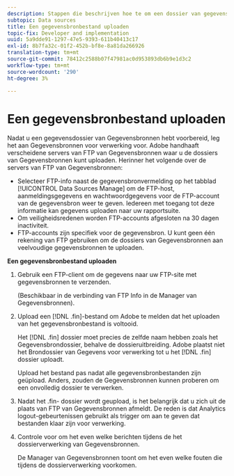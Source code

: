 ```yaml
---
description: Stappen die beschrijven hoe te om een dossier van gegevensbronnen te uploaden.
subtopic: Data sources
title: Een gegevensbronbestand uploaden
topic-fix: Developer and implementation
uuid: 5a9dde91-1297-47e5-9393-611b40413c17
exl-id: 8b7fa32c-01f2-452b-bf8e-8a81da266926
translation-type: tm+mt
source-git-commit: 78412c2588b07f47981ac0d953893db6b9e1d3c2
workflow-type: tm+mt
source-wordcount: '290'
ht-degree: 3%

---
```


# Een gegevensbronbestand uploaden

Nadat u een gegevensdossier van Gegevensbronnen hebt voorbereid, leg het aan Gegevensbronnen voor verwerking voor. Adobe handhaaft verscheidene servers van FTP van Gegevensbronnen waar u de dossiers van Gegevensbronnen kunt uploaden. Herinner het volgende over de servers van FTP van Gegevensbronnen:

* Selecteer FTP-info naast de gegevensbronvermelding op het tabblad [!UICONTROL Data Sources Manage] om de FTP-host, aanmeldingsgegevens en wachtwoordgegevens voor de FTP-account van de gegevensbron weer te geven. Iedereen met toegang tot deze informatie kan gegevens uploaden naar uw rapportsuite.
* Om veiligheidsredenen worden FTP-accounts afgesloten na 30 dagen inactiviteit.
* FTP-accounts zijn specifiek voor de gegevensbron. U kunt geen één rekening van FTP gebruiken om de dossiers van Gegevensbronnen aan veelvoudige gegevensbronnen te uploaden.

**Een gegevensbronbestand uploaden**

1. Gebruik een FTP-client om de gegevens naar uw FTP-site met gegevensbronnen te verzenden.

   (Beschikbaar in de verbinding van FTP Info in de Manager van Gegevensbronnen).

1. Upload een [!DNL .fin]-bestand om Adobe te melden dat het uploaden van het gegevensbronbestand is voltooid.

   Het [!DNL .fin] dossier moet precies de zelfde naam hebben zoals het Gegevensbrondossier, behalve de dossieruitbreiding. Adobe plaatst niet het Brondossier van Gegevens voor verwerking tot u het [!DNL .fin] dossier uploadt.

   Upload het bestand pas nadat alle gegevensbronbestanden zijn geüpload. Anders, zouden de Gegevensbronnen kunnen proberen om een onvolledig dossier te verwerken.
1. Nadat het .fin- dossier wordt geupload, is het belangrijk dat u zich uit de plaats van FTP van Gegevensbronnen afmeldt. De reden is dat Analytics logout-gebeurtenissen gebruikt als trigger om aan te geven dat bestanden klaar zijn voor verwerking.
1. Controle voor om het even welke berichten tijdens de het dossierverwerking van Gegevensbronnen.

   De Manager van Gegevensbronnen toont om het even welke fouten die tijdens de dossierverwerking voorkomen.
